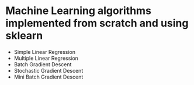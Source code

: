 # Machine Learning algorithms implemented from scratch and using sklearn

- Simple Linear Regression
- Multiple Linear Regression
- Batch Gradient Descent
- Stochastic Gradient Descent
- Mini Batch Gradient Descent
